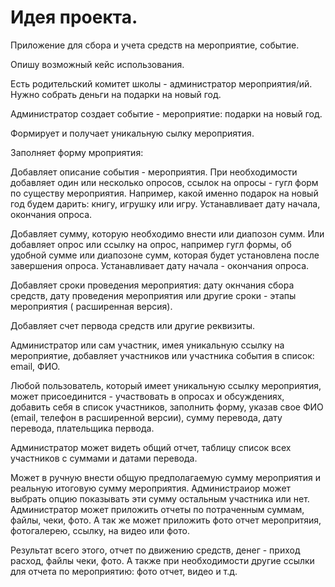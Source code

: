# Идея проекта.

Приложение для сбора и учета средств на мероприятие, событие.

Опишу возможный кейс использования.

Есть родительский комитет школы - администратор мероприятия/ий.
Нужно собрать деньги на подарки на новый год.

Администратор создает событие - мероприятие: подарки на новый год. 

Формирует и получает уникальную сылку мероприятия.

Заполняет форму мроприятия: 

Добавляет описание события - мероприятия. При необходимости добавляет один или несколько опросов, ссылок на опросы - гугл форм по существу мероприятия.
Например, какой именно подарок на новый год будем дарить: книгу, игрушку или игру. Устанавливает дату начала, окончания опроса.

Добавляет сумму, которую необходимо внести или диапозон сумм.
Или добавляет опрос или ссылку на опрос, например гугл формы, об удобной сумме или диапозоне сумм, которая будет установлена после завершения опроса. Устанавливает дату начала - окончания опроса.

Добавляет сроки проведения мероприятия: дату окнчания сбора средств, дату проведения мероприятия или другие сроки - этапы мероприятия ( расширенная версия). 

Добавляет счет первода средств или другие реквизиты. 



Администратор или сам участник, имея уникальную ссылку на мероприятие, добавляет участников или участника события в список: email, ФИО.

Любой пользователь, который имеет уникальную ссылку мероприятия, может присоединится - участвовать в опросах и обсуждениях, добавить себя в список участников, заполнить форму, указав свое ФИО (email, телефон в расширенной версии), сумму перевода, дату перевода, плательщика первода.

Администратор может видеть общий отчет, таблицу список всех участников с суммами и датами перевода.

Может в ручную внести общую предполагаемую сумму мероприятия и реальную итоговую сумму мероприятия. Администраиор может выбрать опцию показывать эти сумму остальным участника или нет.
Администратор может приложить отчеты по потраченным суммам, файлы, чеки, фото.
А так же может приложить фото отчет меропритяия, фотогалерею, ссылку, на видео или фото.

Результат всего этого, отчет по движению средств, денег - приход расход, файлы чеки, фото.
А также при необходимости другие ссылки для отчета по мероприятию: фото отчет, видео и т.д.
